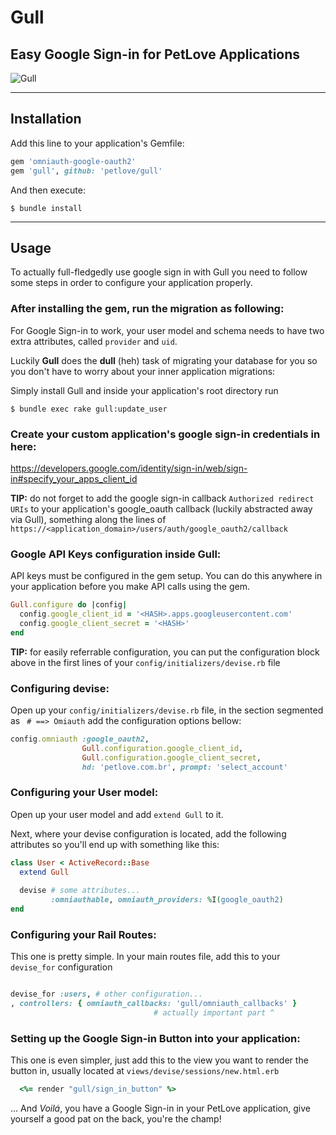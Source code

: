 # Gull
## Easy Google Sign-in for PetLove Applications

![Gull](https://www.iconshock.com/image/Stroke/Animals/gull)

_________

## Installation

Add this line to your application's Gemfile:

```ruby
gem 'omniauth-google-oauth2'
gem 'gull', github: 'petlove/gull'
```

And then execute:

    $ bundle install
_________

## Usage

To actually full-fledgedly use google sign in with Gull you need to follow some steps in order to configure your application properly.

### After installing the gem, run the migration as following:
For Google Sign-in to work, your user model and schema needs to have two extra attributes, called `provider` and `uid`.

Luckily **Gull** does the **dull** (heh) task of migrating your database for you so you don't have to worry about your inner application migrations: 

Simply install Gull and inside your application's root directory run

    $ bundle exec rake gull:update_user

### Create your custom application's google sign-in credentials in here: 
https://developers.google.com/identity/sign-in/web/sign-in#specify_your_apps_client_id 

**TIP:** do not forget to add the google sign-in callback `Authorized redirect URIs` to your application's google_oauth callback (luckily abstracted away via Gull), something along the lines of `https://<application_domain>/users/auth/google_oauth2/callback` 

### Google API Keys configuration inside Gull: 

API keys must be configured in the gem setup. You can do this anywhere in your application before you make API calls using the gem.

```ruby
Gull.configure do |config|
  config.google_client_id = '<HASH>.apps.googleusercontent.com'
  config.google_client_secret = '<HASH>'
end
```
**TIP:** for easily referrable configuration, you can put the configuration block above in the first lines of your `config/initializers/devise.rb` file

### Configuring devise:

Open up your `config/initializers/devise.rb` file, in the section segmented as ` # ==> Omiauth` add the configuration options bellow:

```ruby
config.omniauth :google_oauth2, 
                Gull.configuration.google_client_id, 
                Gull.configuration.google_client_secret,
                hd: 'petlove.com.br', prompt: 'select_account'
```

### Configuring your User model: 

Open up your user model and add `extend Gull` to it.

Next, where your devise configuration is located, add the following attributes so you'll end up with something like this: 
```ruby
class User < ActiveRecord::Base
  extend Gull
  
  devise # some attributes...
         :omniauthable, omniauth_providers: %I(google_oauth2)
end
```

### Configuring your Rail Routes: 

This one is pretty simple. In your main routes file, add this to your `devise_for` configuration

```ruby

devise_for :users, # other configuration... 
, controllers: { omniauth_callbacks: 'gull/omniauth_callbacks' }
                                # actually important part ^
```

### Setting up the Google Sign-in Button into your application: 

This one is even simpler, just add this to the view you want to render the button in, usually located at `views/devise/sessions/new.html.erb`

```ruby
  <%= render "gull/sign_in_button" %>
```

... And *Voilá*, you have a Google Sign-in in your PetLove application, give yourself a good pat on the back, you're the champ! 
